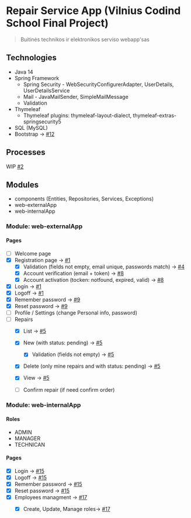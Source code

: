# Repair Service App (Vilnius Codind School Final Project)
  > Buitinės technikos ir elektronikos serviso webapp'sas

## Technologies
* Java 14
* Spring Framework
  * Spring Security - WebSecurityConfigurerAdapter, UserDetails, UserDetailsService
  * Mail - JavaMailSender, SimpleMailMessage
  * Validation
* Thymeleaf
    * Thymeleaf plugins: thymeleaf-layout-dialect, thymeleaf-extras-springsecurity5
* SQL (MySQL)
* Bootstrap -> [#12][i12]

## Processes
WIP [#2][i2]

## Modules
* components (Entities, Repositories, Services, Exceptions)
* web-externalApp
* web-internalApp


### Module: web-externalApp
#### Pages
* [ ] Welcome page
* [x] Registration page -> [#1][i1]
  * [x] Validation (fields not empty, email unique, passwords match) -> [#4][i4]
  * [x] Account verification (email + token) -> [#8][i8]
  * [x] Account activation (tocken: notfound, expired, valid) -> [#8][i8]
* [x] Login -> [#1][i1]
* [x] Logoff -> [#1][i1]
* [x] Remember password -> [#9][i9]
* [x] Reset password -> [#9][i9]
* [ ] Profile / Settings (change Personal info, password)
* [ ] Repairs
  * [x] List -> [#5][i5]
  * [x] New (with status: pending) -> [#5][i5]
    * [x] Validation (fields not empty) -> [#5][i5]
  * [x] Delete (only mine repairs and with status: pending) -> [#5][i5]
  * [x] View -> [#5][i5]
  * [ ] Confirm repair (if need confirm order)


### Module: web-internalApp
#### Roles
* ADMIN
* MANAGER
* TECHNICAN

#### Pages
* [x] Login -> [#15][i15]
* [x] Logoff -> [#15][i15]
* [x] Remember password -> [#15][i15]
* [x] Reset password -> [#15][i15]
* [x] Employees managment -> [#17][i17]
  * [x] Create, Update, Manage roles-> [#17][i17]


[i1]: https://github.com/ivanevla/VCS_final-project/pull/1
[i2]: https://github.com/ivanevla/VCS_final-project/issues/2
[i4]: https://github.com/ivanevla/VCS_final-project/pull/4
[i5]: https://github.com/ivanevla/VCS_final-project/pull/5
[i8]: https://github.com/ivanevla/VCS_final-project/pull/8
[i9]: https://github.com/ivanevla/VCS_final-project/pull/9
[i12]: https://github.com/ivanevla/VCS_final-project/pull/12
[i15]: https://github.com/ivanevla/VCS_final-project/pull/15
[i17]: https://github.com/ivanevla/VCS_final-project/pull/17
